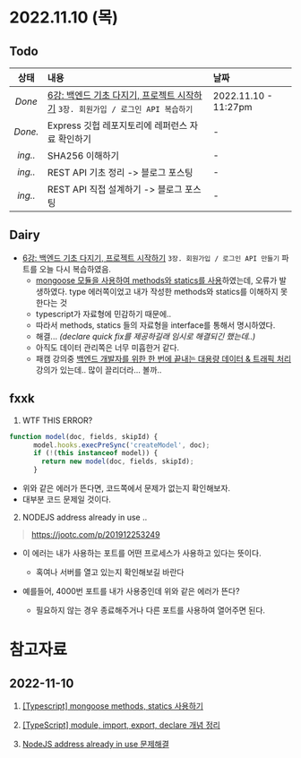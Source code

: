 # 2022.11.10 (목)

## Todo
| 상태 | 내용 | 날짜 |
|:---:|:---|:---|
| *Done* | [6강: 백엔드 기초 다지기, 프로젝트 시작하기](https://backend-intro.vlpt.us/) `3장. 회원가입 / 로그인 API 복습하기` | 2022.11.10 - 11:27pm|
| *Done.* | Express 깃헙 레포지토리에 레퍼런스 자료 확인하기 | - |
| *ing..* | SHA256 이해하기 | - |
| *ing..* | REST API 기초 정리 -> 블로그 포스팅 | - |
| *ing..* | REST API 직접 설계하기 -> 블로그 포스팅 | - |

## Dairy
- [6강: 백엔드 기초 다지기, 프로젝트 시작하기](https://backend-intro.vlpt.us/) `3장. 회원가입 / 로그인 API 만들기` 파트를 오늘 다시 복습하였음.
  -  [mongoose 모듈을 사용하여 methods와 statics를 사용](https://millo-l.github.io/Typescript-mongodb-method-statics-%EC%82%AC%EC%9A%A9%ED%95%98%EA%B8%B0/)하였는데, 오류가 발생하였다. type 에러쪽이었고 내가 작성한 methods와 statics를 이해하지 못한다는 것
    - typescript가 자료형에 민감하기 때문에..
    - 따라서 methods, statics 들의 자료형을 interface를 통해서 명시하였다.
    - 해결... *(declare quick fix를 제공하길래 임시로 해결되긴 했는데..)*
  - 아직도 데이터 관리쪽은 너무 미흡한거 같다.
  - 패캠 강의중 [백엔드 개발자를 위한 한 번에 끝내는 대용량 데이터 & 트래픽 처리](https://fastcampus.co.kr/dev_online_bedata) 강의가 있는데.. 많이 끌리더라... 볼까..


## fxxk

1. WTF THIS ERROR?
```ts
function model(doc, fields, skipId) {
      model.hooks.execPreSync('createModel', doc);
      if (!(this instanceof model)) {
        return new model(doc, fields, skipId);
      }
```
- 위와 같은 에러가 뜬다면, 코드쪽에서 문제가 없는지 확인해보자.
- 대부분 코드 문제일 것이다.

2. NODEJS address already in use ..

> https://jootc.com/p/201912253249

- 이 에러는 내가 사용하는 포트를 어떤 프로세스가 사용하고 있다는 뜻이다.
  - 혹여나 서버를 열고 있는지 확인해보길 바란다

- 예를들어, 4000번 포트를 내가 사용중인데 위와 같은 에러가 뜬다?
  - 필요하지 않는 경우 종료해주거나 다른 포트를 사용하여 열어주면 된다.


# 참고자료 
## 2022-11-10
1. [[Typescript] mongoose methods, statics 사용하기](https://millo-l.github.io/Typescript-mongodb-method-statics-%EC%82%AC%EC%9A%A9%ED%95%98%EA%B8%B0/)

2. [[TypeScript] module, import, export, declare 개념 정리](https://it-eldorado.tistory.com/127)

3. [NodeJS address already in use 문제해결](https://jootc.com/p/201912253249)